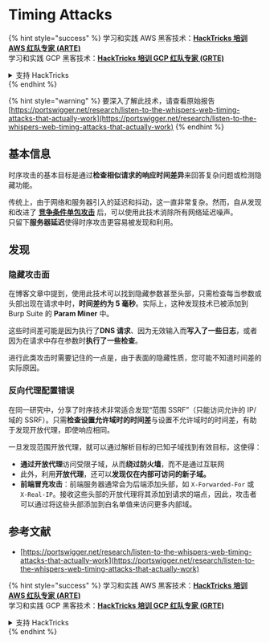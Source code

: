 # Timing Attacks

{% hint style="success" %}
学习和实践 AWS 黑客技术：<img src="../.gitbook/assets/arte.png" alt="" data-size="line">[**HackTricks 培训 AWS 红队专家 (ARTE)**](https://training.hacktricks.xyz/courses/arte)<img src="../.gitbook/assets/arte.png" alt="" data-size="line">\
学习和实践 GCP 黑客技术：<img src="../.gitbook/assets/grte.png" alt="" data-size="line">[**HackTricks 培训 GCP 红队专家 (GRTE)**<img src="../.gitbook/assets/grte.png" alt="" data-size="line">](https://training.hacktricks.xyz/courses/grte)

<details>

<summary>支持 HackTricks</summary>

* 查看 [**订阅计划**](https://github.com/sponsors/carlospolop)!
* **加入** 💬 [**Discord 群组**](https://discord.gg/hRep4RUj7f) 或 [**Telegram 群组**](https://t.me/peass) 或 **在** **Twitter** 🐦 [**@hacktricks\_live**](https://twitter.com/hacktricks\_live)** 上关注我们。**
* **通过向** [**HackTricks**](https://github.com/carlospolop/hacktricks) 和 [**HackTricks Cloud**](https://github.com/carlospolop/hacktricks-cloud) GitHub 仓库提交 PR 分享黑客技巧。

</details>
{% endhint %}

{% hint style="warning" %}
要深入了解此技术，请查看原始报告 [https://portswigger.net/research/listen-to-the-whispers-web-timing-attacks-that-actually-work](https://portswigger.net/research/listen-to-the-whispers-web-timing-attacks-that-actually-work)
{% endhint %}

## 基本信息

时序攻击的基本目标是通过**检查相似请求的响应时间差异**来回答复杂问题或检测隐藏功能。

传统上，由于网络和服务器引入的延迟和抖动，这一直非常复杂。然而，自从发现和改进了 [**竞争条件单包攻击**](race-condition.md#http-2-single-packet-attack-vs.-http-1.1-last-byte-synchronization) 后，可以使用此技术消除所有网络延迟噪声。\
只留下**服务器延迟**使得时序攻击更容易被发现和利用。

## 发现

### 隐藏攻击面

在博客文章中提到，使用此技术可以找到隐藏参数甚至头部，只需检查每当参数或头部出现在请求中时，**时间差约为 5 毫秒**。实际上，这种发现技术已被添加到 Burp Suite 的 **Param Miner** 中。

这些时间差可能是因为执行了**DNS 请求**、因为无效输入而**写入了一些日志**，或者因为在请求中存在参数时**执行了一些检查**。

进行此类攻击时需要记住的一点是，由于表面的隐藏性质，您可能不知道时间差的实际原因。

### 反向代理配置错误

在同一研究中，分享了时序技术非常适合发现“范围 SSRF”（只能访问允许的 IP/域的 SSRF）。只需**检查设置允许域时的时间差**与设置不允许域时的时间差，有助于发现开放代理，即使响应相同。

一旦发现范围开放代理，就可以通过解析目标的已知子域找到有效目标，这使得：

* **通过开放代理**访问受限子域，从而**绕过防火墙**，而不是通过互联网
* 此外，利用**开放代理**，还可以**发现仅在内部可访问的新子域。**
* **前端冒充攻击**：前端服务器通常会为后端添加头部，如 `X-Forwarded-For` 或 `X-Real-IP`。接收这些头部的开放代理将其添加到请求的端点，因此，攻击者可以通过将这些头部添加到白名单值来访问更多内部域。

## 参考文献

* [https://portswigger.net/research/listen-to-the-whispers-web-timing-attacks-that-actually-work](https://portswigger.net/research/listen-to-the-whispers-web-timing-attacks-that-actually-work)

{% hint style="success" %}
学习和实践 AWS 黑客技术：<img src="../.gitbook/assets/arte.png" alt="" data-size="line">[**HackTricks 培训 AWS 红队专家 (ARTE)**](https://training.hacktricks.xyz/courses/arte)<img src="../.gitbook/assets/arte.png" alt="" data-size="line">\
学习和实践 GCP 黑客技术：<img src="../.gitbook/assets/grte.png" alt="" data-size="line">[**HackTricks 培训 GCP 红队专家 (GRTE)**<img src="../.gitbook/assets/grte.png" alt="" data-size="line">](https://training.hacktricks.xyz/courses/grte)

<details>

<summary>支持 HackTricks</summary>

* 查看 [**订阅计划**](https://github.com/sponsors/carlospolop)!
* **加入** 💬 [**Discord 群组**](https://discord.gg/hRep4RUj7f) 或 [**Telegram 群组**](https://t.me/peass) 或 **在** **Twitter** 🐦 [**@hacktricks\_live**](https://twitter.com/hacktricks\_live)** 上关注我们。**
* **通过向** [**HackTricks**](https://github.com/carlospolop/hacktricks) 和 [**HackTricks Cloud**](https://github.com/carlospolop/hacktricks-cloud) GitHub 仓库提交 PR 分享黑客技巧。

</details>
{% endhint %}
